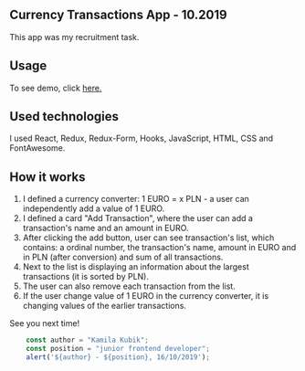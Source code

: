 ## Currency Transactions App - 10.2019
This app was my recruitment task.

## Usage
To see demo, click <a href='http://kubikweb.usermd.net/currency_transactions/'>here.</a>

## Used technologies
I used React, Redux, Redux-Form, Hooks, JavaScript, HTML, CSS and FontAwesome.

## How it works
1. I defined a currency converter: 1 EURO = x PLN - a user can independently add a value of 1 EURO.
2. I defined a card "Add Transaction", where the user can add a transaction's name and an amount in EURO.
3. After clicking the add button, user can see transaction's list, which contains: a ordinal number, the transaction's name, 
amount in EURO and in PLN (after conversion) and sum of all transactions.
4. Next to the list is displaying an information about the largest transactions (it is sorted by PLN).
5. The user can also remove each transaction from the list.
6. If the user change value of 1 EURO in the currency converter, it is changing values of the earlier transactions.

See you next time!

```javascript
	const author = "Kamila Kubik";
	const position = "junior frontend developer";
	alert('${author} - ${position}, 16/10/2019');
```
